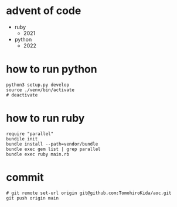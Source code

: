 # advent of code

- ruby
  - 2021
- python
  - 2022

# how to run python
```
python3 setup.py develop
source ./venv/bin/activate
# deactivate
```

# how to run ruby
```
require "parallel"
bundile init
bundle install --path=vendor/bundle
bundle exec gem list | grep parallel
bundle exec ruby main.rb
```
# commit
```
# git remote set-url origin git@github.com:TomohiroKida/aoc.git
git push origin main
```
